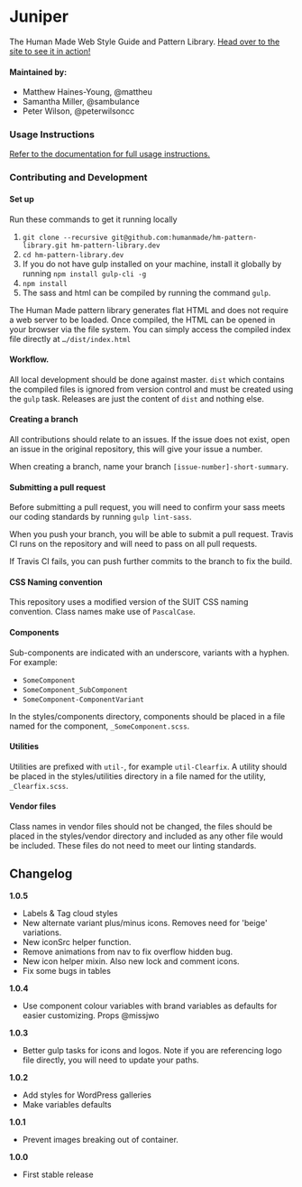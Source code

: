 # Juniper 

The Human Made Web Style Guide and Pattern Library. [Head over to the site to see it in action!](https://humanmade.github.io/hm-pattern-library/)

#### Maintained by:

* Matthew Haines-Young, @mattheu
* Samantha Miller, @sambulance
* Peter Wilson, @peterwilsoncc

### Usage Instructions

[Refer to the documentation for full usage instructions.](https://humanmade.github.io/hm-pattern-library/pages/instructions.html)

### Contributing and Development

#### Set up

Run these commands to get it running locally

1. `git clone --recursive git@github.com:humanmade/hm-pattern-library.git hm-pattern-library.dev`
1. `cd hm-pattern-library.dev`
1. If you do not have gulp installed on your machine, install it globally by running `npm install gulp-cli -g`
1. `npm install`
1. The sass and html can be compiled by running the command `gulp`.

The Human Made pattern library generates flat HTML and does not require a web server to be loaded. Once compiled, the HTML can be opened in your browser via the file system. You can simply access the compiled index file directly at `…/dist/index.html`

#### Workflow.

All local development should be done against master. `dist` which contains the compiled files is ignored from version control and must be created using the `gulp` task. Releases are just the content of `dist` and nothing else. 

#### Creating a branch

All contributions should relate to an issues. If the issue does not exist, open an issue in the original repository, this will give your issue a number.

When creating a branch, name your branch `[issue-number]-short-summary`.

#### Submitting a pull request

Before submitting a pull request, you will need to confirm your sass meets our coding standards by running `gulp lint-sass`. 

When you push your branch, you will be able to submit a pull request. Travis CI runs on the repository and will need to pass on all pull requests.

If Travis CI fails, you can push further commits to the branch to fix the build.

#### CSS Naming convention

This repository uses a modified version of the SUIT CSS naming convention. Class names make use of `PascalCase`.

#### Components

Sub-components are indicated with an underscore, variants with a hyphen. For example:

* `SomeComponent`
* `SomeComponent_SubComponent`
* `SomeComponent-ComponentVariant`

In the styles/components directory, components should be placed in a file named for the component, `_SomeComponent.scss`.

#### Utilities

Utilities are prefixed with `util-`, for example `util-Clearfix`. A utility should be placed in the styles/utilities directory in a file named for the utility, `_Clearfix.scss`.

#### Vendor files

Class names in vendor files should not be changed, the files should be placed in the styles/vendor directory and included as any other file would be included. These files do not need to meet our linting standards.

## Changelog

**1.0.5**

* Labels & Tag cloud styles
* New alternate variant plus/minus icons. Removes need for 'beige' variations. 
* New iconSrc helper function.
* Remove animations from nav to fix overflow hidden bug.
* New icon helper mixin. Also new lock and comment icons.
* Fix some bugs in tables
 
**1.0.4**

* Use component colour variables with brand variables as defaults for easier customizing. Props @missjwo

**1.0.3**

* Better gulp tasks for icons and logos. Note if you are referencing logo file directly, you will need to update your paths.

**1.0.2**

* Add styles for WordPress galleries
* Make variables defaults

**1.0.1**

* Prevent images breaking out of container.

**1.0.0**

* First stable release
